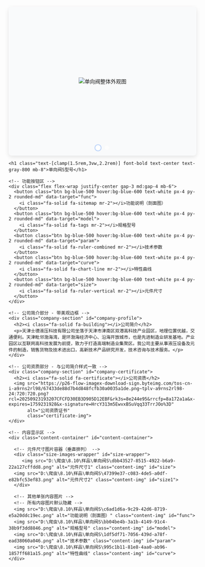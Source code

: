 
<!DOCTYPE html>
<html lang="zh-CN">

<head>
  <meta charset="UTF-8" />
  <meta name="viewport" content="width=device-width, initial-scale=1.0" />
  <title>单向阀S型号</title>
  <!-- 引入 Tailwind CSS -->
  <script src="https://cdn.tailwindcss.com"></script>
  <!-- 引入 Font Awesome 图标库 -->
  <link rel="stylesheet" href="https://cdnjs.cloudflare.com/ajax/libs/font-awesome/6.5.1/css/all.min.css" />
  <style>
    .content-img {
      max-width: 100%;
      height: auto;
      display: none; /* 默认隐藏所有内容图片 */
      border-radius: 6px; /* 图片圆角优化 */
      box-shadow: 0 2px 8px rgba(0, 0, 0, 0.08); /* 图片轻微阴影 */
    }

    .active-img {
      display: block; /* 激活状态显示 */
    }

    /* 元件尺寸图片容器 - 垂直排列核心样式 */
    .size-images-wrapper {
      display: none; /* 默认隐藏 */
      flex-direction: column; /* 垂直排列 */
      gap: 1.5rem; /* 图片间距 */
      width: 100%;
      max-width: 700px; /* 限制最大宽度，避免过大 */
      margin: 0 auto; /* 水平居中 */
    }

    .carousel {
      position: relative;
      width: 100%;
      max-width: 800px;
      height: 400px;
      overflow: hidden;
      margin: 0 auto;
      border-radius: 8px;
      box-shadow: 0 4px 12px rgba(0, 0, 0, 0.1);
      background-color: #f9fafb; /* 轮播背景色 */
    }

    .carousel-inner {
      display: flex;
      transition: transform 0.5s ease-in-out;
      width: 100%;
      height: 100%;
    }

    .carousel-item {
      min-width: 100%;
      height: 100%;
      display: flex;
      align-items: center;
      justify-content: center;
    }

    .carousel-img {
      max-width: 90%;
      max-height: 90%;
      object-fit: contain;
    }

    .carousel-indicators {
      position: absolute;
      bottom: 15px;
      left: 50%;
      transform: translateX(-50%);
      display: flex;
      gap: 12px;
      z-index: 10;
    }

    .indicator {
      width: 12px;
      height: 12px;
      border-radius: 50%;
      background-color: rgba(255, 255, 255, 0.6);
      cursor: pointer;
      transition: all 0.3s ease;
    }

    .indicator.active {
      background-color: #fff;
      transform: scale(1.2);
      box-shadow: 0 0 0 2px rgba(59, 130, 246, 0.3); /* 激活态阴影 */
    }

    .content-container {
      min-height: 300px;
      display: flex;
      justify-content: center;
      align-items: flex-start; /* 顶部对齐，避免垂直排列被压缩 */
      padding: 20px 0;
      margin-bottom: 40px;
    }

    .initial-message {
      color: #6b7280;
      text-align: center;
      padding: 3rem 1rem;
      font-size: 1.1rem;
      line-height: 1.6;
    }

    /* 按钮hover优化 */
    .btn {
      transition: all 0.2s ease;
    }

    .btn:hover {
      transform: translateY(-2px);
      box-shadow: 0 4px 8px rgba(59, 130, 246, 0.2);
    }

    .btn:active {
      transform: translateY(0);
    }

    /* 公司简介和资质样式 - 带美观边框 */
    .company-section {
      background-color: #ffffff;
      border-radius: 10px;
      padding: 2rem;
      margin: 2.5rem auto 1.5rem;
      max-width: 800px;
      box-shadow: 0 6px 16px rgba(0, 0, 0, 0.05), 0 3px 6px rgba(0, 0, 0, 0.08);
      border: 1px solid #e2e8f0;
      position: relative;
      overflow: hidden;
      transition: all 0.3s ease;
    }

    /* 装饰性左侧条 */
    .company-section::before {
      content: '';
      position: absolute;
      left: 0;
      top: 0;
      bottom: 0;
      width: 4px;
      background: linear-gradient(180deg, #3b82f6 0%, #60a5fa 100%);
    }

    .company-section h2 {
      color: #1e40af;
      font-size: 1.5rem;
      margin-bottom: 1rem;
      display: flex;
      align-items: center;
      padding-left: 0.5rem;
    }

    .company-section h2 i {
      margin-right: 0.75rem;
      color: #3b82f6;
      font-size: 1.6rem;
    }

    .company-section p {
      color: #4b5563;
      line-height: 1.8;
      margin-bottom: 0;
      text-align: justify;
      padding-left: 0.5rem;
    }

    /* 公司资质图片样式 */
    .certificate-img {
      max-width: 100%;
      height: auto;
      border-radius: 6px;
      margin-top: 1rem;
      border: 1px solid #e2e8f0;
      padding: 0.5rem;
      background-color: #f9fafb;
    }

    /* 隐藏元素的类 */
    .hidden-element {
      display: none !important;
    }

    /* 响应式调整 */
    @media (max-width: 640px) {
      .company-section {
        padding: 1.5rem;
        margin: 1rem auto 2rem;
      }
      
      .company-section h2 {
        font-size: 1.3rem;
      }
    }
  </style>
</head>

<body class="bg-gray-50 min-h-screen">
  <div class="container mx-auto px-4 py-8 max-w-5xl">
    <!-- 轮播图区域 - 自动播放 -->
    <div class="carousel mb-8">
      <div class="carousel-inner">
        <div class="carousel-item">
          <img src="D:\爬虫\8.10\样品\单向阀S\f15eb42a-2a9c-4077-b305-35e6121d0cab.png" alt="单向阀整体外观图" class="carousel-img" />
        </div>
        <div class="carousel-item">
          <img src="D:\爬虫\8.10\样品\单向阀S\9661eb48-57d1-409a-b0a2-0e17d963fe7c.png" alt="单向阀应用场景图" class="carousel-img" />
        </div>
      </div>
      <!-- 轮播指示器 -->
      <div class="carousel-indicators">
        <span class="indicator active" data-index="0"></span>
        <span class="indicator" data-index="1"></span>
      </div>
    </div>

    <h1 class="text-[clamp(1.5rem,3vw,2.2rem)] font-bold text-center text-gray-800 mb-8">单向阀S型号</h1>
    
    <!-- 功能按钮区 -->
    <div class="flex flex-wrap justify-center gap-3 md:gap-4 mb-6">
      <button class="btn bg-blue-500 hover:bg-blue-600 text-white px-4 py-2 rounded-md" data-target="func">
        <i class="fa-solid fa-sitemap mr-2"></i>功能说明（剖面图）
      </button>
      <button class="btn bg-blue-500 hover:bg-blue-600 text-white px-4 py-2 rounded-md" data-target="model">
        <i class="fa-solid fa-tags mr-2"></i>规格型号
      </button>
      <button class="btn bg-blue-500 hover:bg-blue-600 text-white px-4 py-2 rounded-md" data-target="param">
        <i class="fa-solid fa-ruler-combined mr-2"></i>技术参数
      </button>
      <button class="btn bg-blue-500 hover:bg-blue-600 text-white px-4 py-2 rounded-md" data-target="curve">
        <i class="fa-solid fa-chart-line mr-2"></i>特性曲线
      </button>
      <button class="btn bg-blue-500 hover:bg-blue-600 text-white px-4 py-2 rounded-md" data-target="size">
        <i class="fa-solid fa-ruler-vertical mr-2"></i>元件尺寸
      </button>
    </div>
    
    <!-- 公司简介部分 - 带美观边框 -->
    <div class="company-section" id="company-profile">
      <h2><i class="fa-solid fa-building"></i>公司简介</h2>
      <p>天津士德液压科技有限公司坐落于天津市津南区双港高科技产业园区，地理位置优越，交通便利。天津毗邻渤海湾，是环渤海经济中心、沿海开放城市，也是先进制造业研发基地。产业园区以互联网高科技发展为前提，致力于打造高端制造业集聚区。我公司主要从事液压设备及元件的制造，销售货物及技术进出口，高新技术产品研究开发，技术咨询与技术服务。</p>
    </div>
    
    <!-- 公司资质部分 - 与公司简介样式一致 -->
    <div class="company-section" id="company-certificate">
      <h2><i class="fa-solid fa-certificate"></i>公司资质</h2>
      <img src="https://p26-flow-imagex-download-sign.byteimg.com/tos-cn-i-a9rns2rl98/67433de88d7b4d848fcfb30a0035a1de.png~tplv-a9rns2rl98-24:720:720.png?rcl=20250923193207CFCFD30EB3D905D12EBF&rk3s=8e244e95&rrcfp=8a172a1a&x-expires=1759231928&x-signature=HrcY313m5EwvxBSuVqq33TrrJOo%3D" 
           alt="公司资质证书" 
           class="certificate-img">
    </div>
    
    <!-- 内容显示区 -->
    <div class="content-container" id="content-container">

      <!-- 元件尺寸图片容器（垂直排列） -->
      <div class="size-images-wrapper" id="size-wrapper">
         <img src="D:\爬虫\8.10\样品\单向阀S\dbb43527-8515-4922-b6a9-22a127cffdd8.png" alt="元件尺寸1" class="content-img" id="size">
      <img src="D:\爬虫\8.10\样品\单向阀S\47399e37-c083-4de5-a0df-e82bfc53ef83.png" alt="元件尺寸2" class="content-img" id="size1">
      </div>
      
      <!-- 其他单张内容图片 -->
      <!-- 所有内容图片默认隐藏 -->
      <img src="D:\爬虫\8.10\样品\单向阀S\c6ad1d6a-9c29-42d6-8719-e5a20ddc19ec.png" alt="功能说明（剖面图）" class="content-img" id="func">
      <img src="D:\爬虫\8.10\样品\单向阀S\bb04be4b-3a1b-4149-91c4-38b9f3dd8846.png" alt="规格型号" class="content-img" id="model">
      <img src="D:\爬虫\8.10\样品\单向阀S\1df5df71-7056-439d-a78f-ead38060a046.png" alt="技术参数" class="content-img" id="param">
      <img src="D:\爬虫\8.10\样品\单向阀S\995c1b11-81e8-4aa0-ab96-1857ff681a15.png" alt="特性曲线" class="content-img" id="curve">
    </div>
  </div>

  <script>
    // 轮播图核心逻辑
    const carouselInner = document.querySelector('.carousel-inner');
    const carouselIndicators = document.querySelectorAll('.indicator');
    const carouselItems = document.querySelectorAll('.carousel-item');
    let currentSlide = 0;
    const slideInterval = 3500; // 轮播间隔（3.5秒）
    let intervalId;

    // 切换轮播图
    function goToSlide(index) {
      carouselInner.style.transform = `translateX(-${index * 100}%)`;
      carouselIndicators.forEach((indicator, i) => {
        indicator.classList.toggle('active', i === index);
      });
      currentSlide = index;
    }

    // 下一张轮播图
    function nextSlide() {
      const nextIndex = (currentSlide + 1) % carouselItems.length;
      goToSlide(nextIndex);
    }

    // 启动自动轮播
    function startSlideInterval() {
      intervalId = setInterval(nextSlide, slideInterval);
    }

    // 初始化轮播
    startSlideInterval();

    // 点击指示器切换
    carouselIndicators.forEach((indicator, index) => {
      indicator.addEventListener('click', () => {
        clearInterval(intervalId);
        goToSlide(index);
        startSlideInterval();
      });
    });

    // 鼠标悬停暂停/离开继续
    const carousel = document.querySelector('.carousel');
    carousel.addEventListener('mouseenter', () => clearInterval(intervalId));
    carousel.addEventListener('mouseleave', () => startSlideInterval());

    // 按钮控制内容显示逻辑
    const buttons = document.querySelectorAll('.btn');
    const images = document.querySelectorAll('.content-img');
    const initialMessage = document.getElementById('initial-message');
    const sizeWrapper = document.getElementById('size-wrapper');
    const companyProfile = document.getElementById('company-profile');
    const companyCertificate = document.getElementById('company-certificate'); // 新增公司资质元素
    let lastActiveTarget = null;

    // 隐藏所有内容
    function hideAllContent() {
      // 隐藏所有内容图片
      const contentImgs = document.querySelectorAll('.content-img');
      contentImgs.forEach(img => {
        img.classList.remove('active-img');
      });
      
      // 隐藏尺寸容器
      const sizeWrapper = document.getElementById('size-wrapper');
      if (sizeWrapper) {
        sizeWrapper.style.display = 'none';
      }
      
      // 隐藏公司简介和资质
      companyProfile.classList.add('hidden-element');
      companyCertificate.classList.add('hidden-element'); // 新增隐藏公司资质
    }

    // 恢复默认显示（显示公司简介、资质和初始消息）
    function showDefaultContent() {
      // 隐藏所有图片
      images.forEach(img => img.classList.remove('active-img'));
      sizeWrapper.style.display = 'none';
      
      // 显示初始消息
      if (initialMessage) initialMessage.style.display = 'block';
      
      // 显示公司简介和资质
      companyProfile.classList.remove('hidden-element');
      companyCertificate.classList.remove('hidden-element'); // 新增显示公司资质
      
      // 重置按钮样式
      buttons.forEach(btn => {
        btn.classList.remove('bg-blue-600');
        btn.classList.add('bg-blue-500');
      });
    }

    // 按钮点击事件
    buttons.forEach(button => {
      button.addEventListener('click', () => {
        const target = button.getAttribute('data-target');

        // 点击当前激活的按钮：恢复默认显示
        if (lastActiveTarget === target) {
          showDefaultContent();
          lastActiveTarget = null;
          return;
        }

        // 隐藏所有内容（包括公司简介和资质）
        hideAllContent();

        // 显示目标内容
        if (target === 'size') {
          // 显示尺寸容器（垂直排列两张图）
          sizeWrapper.style.display = 'flex';
          document.getElementById('size').classList.add('active-img');
          document.getElementById('size1').classList.add('active-img');
        } else {
          // 显示单张图片
          document.getElementById(target).classList.add('active-img');
        }

        // 更新按钮样式
        buttons.forEach(btn => {
          if (btn.getAttribute('data-target') === target) {
            btn.classList.add('bg-blue-600');
            btn.classList.remove('bg-blue-500');
          } else {
            btn.classList.add('bg-blue-500');
            btn.classList.remove('bg-blue-600');
          }
        });

        // 记录上次激活的目标
        lastActiveTarget = target;
      });
    });
  </script>
</body>

</html>

